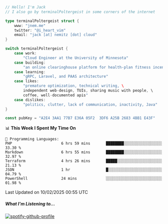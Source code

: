 ```go
// Hello! I'm Jack
// I also go by terminalPoltergeist in some corners of the internet

type terminalPoltergeist struct {
    www: "jnem.me"
    twitter: "@i_heart_vim"
    email: "jack [at] nemitz [dot] cloud"
}

switch terminalPoltergeist {
    case work:
        "Cloud Engineer at the University of Minnesota"
    case building:
        "an online clearinghouse platform for health-plan fitness incentive programs"
    case learning:
        "gRPC, Laravel, and PAAS architecture"
    case likes:
        "premature optimization, technical writing, \
        independent web-design, TUIs, sharing music with people, \
        coffee, well-documented apis"
    case dislikes:
        "politics, clutter, lack of communication, inactivity, Java"
}

const pubKey = "A2E4 3AA1 77B7 E36A 05F2  3DF6 A25B 2683 4BB1 E43F"
```

<!--START_SECTION:waka-->
📊 **This Week I Spent My Time On** 

```text
💬 Programming Languages: 
PHP                      6 hrs 59 mins       ████████░░░░░░░░░░░░░░░░░   33.30 % 
Markdown                 6 hrs 55 mins       ████████░░░░░░░░░░░░░░░░░   32.97 % 
Terraform                4 hrs 26 mins       █████░░░░░░░░░░░░░░░░░░░░   21.13 % 
JSON                     1 hr                █░░░░░░░░░░░░░░░░░░░░░░░░   04.79 % 
PowerShell               24 mins             ░░░░░░░░░░░░░░░░░░░░░░░░░   01.98 % 
```


 Last Updated on 10/02/2025 00:55 UTC
<!--END_SECTION:waka-->

##### What I'm Listening to...

[![spotify-github-profile](https://jnem.me/listening-item?maxAge=2592000)](https://jnem.me/listening)
